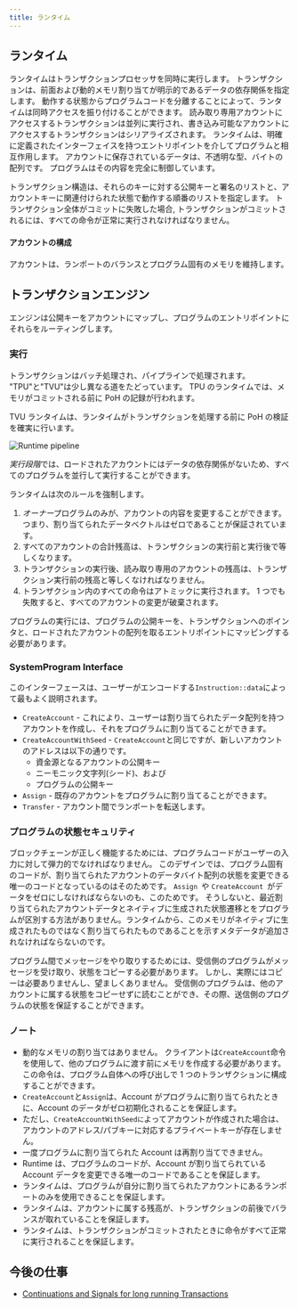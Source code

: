 ```yaml
---
title: ランタイム
---
```


## ランタイム

ランタイムはトランザクションプロセッサを同時に実行します。 トランザクションは、前面および動的メモリ割り当てが明示的であるデータの依存関係を指定します。 動作する状態からプログラムコードを分離することによって、ランタイムは同時アクセスを振り付けることができます。 読み取り専用アカウントにアクセスするトランザクションは並列に実行され、書き込み可能なアカウントにアクセスするトランザクションはシリアライズされます。 ランタイムは、明確に定義されたインターフェイスを持つエントリポイントを介してプログラムと相互作用します。 アカウントに保存されているデータは、不透明な型、バイトの配列です。 プログラムはその内容を完全に制御しています。

トランザクション構造は、それらのキーに対する公開キーと署名のリストと、アカウントキーに関連付けられた状態で動作する順番のリストを指定します。 トランザクション全体がコミットに失敗した場合, トランザクションがコミットされるには、すべての命令が正常に実行されなければなりません。

#### アカウントの構成

アカウントは、ランポートのバランスとプログラム固有のメモリを維持します。

## トランザクションエンジン

エンジンは公開キーをアカウントにマップし、プログラムのエントリポイントにそれらをルーティングします。

### 実行

トランザクションはバッチ処理され、パイプラインで処理されます。 "TPU"と"TVU"は少し異なる道をたどっています。 TPU のランタイムでは、メモリがコミットされる前に PoH の記録が行われます。

TVU ランタイムは、ランタイムがトランザクションを処理する前に PoH の検証を確実に行います。

![Runtime pipeline](/img/runtime.svg)

*実行段階*では、ロードされたアカウントにはデータの依存関係がないため、すべてのプログラムを並行して実行することができます。

ランタイムは次のルールを強制します。

1. *オーナー*プログラムのみが、アカウントの内容を変更することができます。 つまり、割り当てられたデータベクトルはゼロであることが保証されています。
2. すべてのアカウントの合計残高は、トランザクションの実行前と実行後で等しくなります。
3. トランザクションの実行後、読み取り専用のアカウントの残高は、トランザクション実行前の残高と等しくなければなりません。
4. トランザクション内のすべての命令はアトミックに実行されます。 1 つでも失敗すると、すべてのアカウントの変更が破棄されます。

プログラムの実行には、プログラムの公開キーを、トランザクションへのポインタと、ロードされたアカウントの配列を取るエントリポイントにマッピングする必要があります。

### SystemProgram Interface

このインターフェースは、ユーザーがエンコードする`Instruction::data`によって最もよく説明されます。

- `CreateAccount` - これにより、ユーザーは割り当てられたデータ配列を持つアカウントを作成し、それをプログラムに割り当てることができます。
- `CreateAccountWithSeed` - `CreateAccount`と同じですが、新しいアカウントのアドレスは以下の通りです。
  - 資金源となるアカウントの公開キー
  - ニーモニック文字列(シード)、および
  - プログラムの公開キー
- `Assign` - 既存のアカウントをプログラムに割り当てることができます。
- `Transfer` - アカウント間でランポートを転送します。

### プログラムの状態セキュリティ

ブロックチェーンが正しく機能するためには、プログラムコードがユーザーの入力に対して弾力的でなければなりません。 このデザインでは、プログラム固有のコードが、割り当てられたアカウントのデータバイト配列の状態を変更できる唯一のコードとなっているのはそのためです。 `Assign `や `CreateAccount `がデータをゼロにしなければならないのも、このためです。 そうしないと、最近割り当てられたアカウントデータとネイティブに生成された状態遷移とをプログラムが区別する方法がありません。ランタイムから、このメモリがネイティブに生成されたものではなく割り当てられたものであることを示すメタデータが追加されなければならないのです。

プログラム間でメッセージをやり取りするためには、受信側のプログラムがメッセージを受け取り、状態をコピーする必要があります。 しかし、実際にはコピーは必要ありませんし、望ましくありません。 受信側のプログラムは、他のアカウントに属する状態をコピーせずに読むことができ、その際、送信側のプログラムの状態を保証することができます。

### ノート

- 動的なメモリの割り当てはありません。 クライアントは`CreateAccount`命令を使用して、他のプログラムに渡す前にメモリを作成する必要があります。 この命令は、プログラム自体への呼び出しで 1 つのトランザクションに構成することができます。
- `CreateAccount`と`Assign`は、Account がプログラムに割り当てられたときに、Account のデータがゼロ初期化されることを保証します。
- ただし、`CreateAccountWithSeedに`よってアカウントが作成された場合は、アカウントのアドレス/パブキーに対応するプライベートキーが存在しません。
- 一度プログラムに割り当てられた Account は再割り当てできません。
- Runtime は、プログラムのコードが、Account が割り当てられている Account データを変更できる唯一のコードであることを保証します。
- ランタイムは、プログラムが自分に割り当てられたアカウントにあるランポートのみを使用できることを保証します。
- ランタイムは、アカウントに属する残高が、トランザクションの前後でバランスが取れていることを保証します。
- ランタイムは、トランザクションがコミットされたときに命令がすべて正常に実行されることを保証します。

## 今後の仕事

- [Continuations and Signals for long running Transactions](https://github.com/solana-labs/solana/issues/1485)
